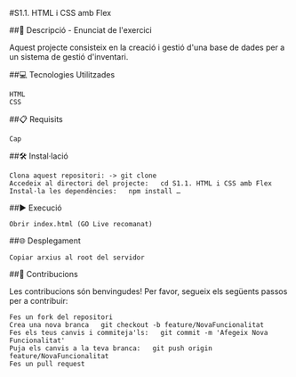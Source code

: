 #S1.1. HTML i CSS amb Flex

##📄 Descripció - Enunciat de l'exercici

Aquest projecte consisteix en la creació i gestió d'una base de dades per a un sistema de gestió d'inventari.

##💻 Tecnologies Utilitzades

    HTML
    CSS


##📋 Requisits

    Cap


##🛠️ Instal·lació

    Clona aquest repositori: -> git clone
    Accedeix al directori del projecte:   cd S1.1. HTML i CSS amb Flex
    Instal·la les dependències:   npm install …


##▶️ Execució

    Obrir index.html (GO Live recomanat)


##🌐 Desplegament

    Copiar arxius al root del servidor


##🤝 Contribucions

Les contribucions són benvingudes! Per favor, segueix els següents passos per a contribuir:

    Fes un fork del repositori
    Crea una nova branca   git checkout -b feature/NovaFuncionalitat
    Fes els teus canvis i commiteja'ls:   git commit -m 'Afegeix Nova Funcionalitat'
    Puja els canvis a la teva branca:   git push origin feature/NovaFuncionalitat
    Fes un pull request
